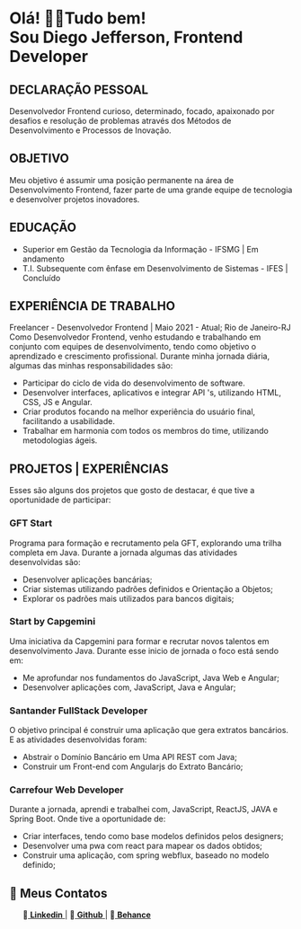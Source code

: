 <p dir="auto">
  <h1>Olá! 👋😁Tudo bem!  <br>
  Sou Diego Jefferson, Frontend Developer</h1>  
</p> 


<h2>DECLARAÇÃO PESSOAL</h2>
Desenvolvedor Frontend curioso, determinado, focado, apaixonado por desafios e resolução de problemas através dos
Métodos de Desenvolvimento e Processos de Inovação.
  
<h2>OBJETIVO</h2>
Meu objetivo é assumir uma posição permanente na área de Desenvolvimento Frontend, fazer parte de uma grande equipe de
tecnologia e desenvolver projetos inovadores.
  
<h2>EDUCAÇÃO</h2>
<ul dir="auto">
  <li>Superior em Gestão da Tecnologia da Informação - IFSMG | Em andamento</li>
  <li>T.I. Subsequente com ênfase em Desenvolvimento de Sistemas - IFES | Concluído</li>
</ul>
  
<h2>EXPERIÊNCIA DE TRABALHO</h2>
Freelancer - Desenvolvedor Frontend | Maio 2021 - Atual; Rio de Janeiro-RJ
Como Desenvolvedor Frontend, venho estudando e trabalhando em conjunto com equipes de desenvolvimento, tendo como
objetivo o aprendizado e crescimento profissional.
Durante minha jornada diária, algumas das minhas responsabilidades são:<br>
<ul dir="auto">
  <li>Participar do ciclo de vida do desenvolvimento de software.</li>
  <li>Desenvolver interfaces, aplicativos e integrar API 's, utilizando HTML, CSS, JS e Angular.</li>
  <li>Criar produtos focando na melhor experiência do usuário final, facilitando a usabilidade.</li>
  <li>Trabalhar em harmonia com todos os membros do time, utilizando metodologias ágeis.</li>
</ul>
  
<h2>PROJETOS | EXPERIÊNCIAS</h2>
Esses são alguns dos projetos que gosto de destacar, é que tive a oportunidade de participar:

<h3>GFT Start</h3>
Programa para formação e recrutamento pela GFT, explorando uma trilha completa em Java.
Durante a jornada algumas das atividades desenvolvidas são:<br>
<ul dir="auto">
  <li>Desenvolver aplicações bancárias;</li>
  <li>Criar sistemas utilizando padrões definidos e Orientação a Objetos;</li>
  <li>Explorar os padrões mais utilizados para bancos digitais;</li>
</ul>


<h3>Start by Capgemini</h3>
Uma iniciativa da Capgemini para formar e recrutar novos talentos em desenvolvimento Java.
Durante esse inicio de jornada o foco está sendo em:<br>
<ul dir="auto">
  <li>Me aprofundar nos fundamentos do JavaScript, Java Web e Angular;</li>
  <li>Desenvolver aplicações com, JavaScript, Java e Angular;</li>
</ul>
 
 <h3>Santander FullStack Developer</h3>
O objetivo principal é construir uma aplicação que gera extratos bancários. E as atividades desenvolvidas foram:<br>
<ul dir="auto">
  <li>Abstrair o Domínio Bancário em Uma API REST com Java;</li>
  <li>Construir um Front-end com Angularjs do Extrato Bancário;</li>
</ul>


<h3>Carrefour Web Developer</h3>
Durante a jornada, aprendi e trabalhei com, JavaScript, ReactJS, JAVA e Spring Boot. Onde tive a oportunidade de:<br>
<ul dir="auto">
  <li>Criar interfaces, tendo como base modelos definidos pelos designers;</li>
  <li>Desenvolver uma pwa com react para mapear os dados obtidos;</li>
  <li>Construir uma aplicação, com spring webflux, baseado no modelo definido;</li>
</ul>

 
 
 

<h2 dir="auto"> 📝 Meus Contatos </h2> 

<ul dir="auto">
🔶<a href="https://www.linkedin.com/in/diegojfsr/"> <strong>Linkedin</strong> </a>  |
  🔶<a href="https://github.com/Diegojfsr"> <strong>Github</strong> </a>  |
  🔶<a href="https://www.behance.net/diegojfsr"> <strong>Behance</strong> </a></li>
</ul>


  
  
  
  
